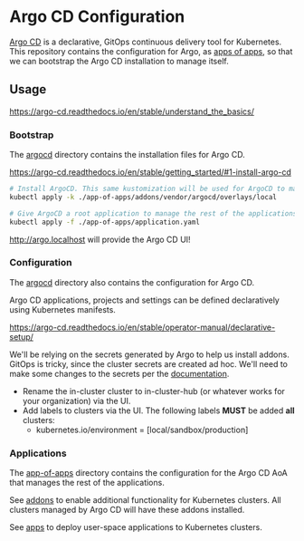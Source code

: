 # Argo CD Configuration

[Argo CD](https://argo-cd.readthedocs.io/en/stable/) is a declarative, GitOps continuous delivery tool for Kubernetes. This repository contains the configuration for Argo, as [apps of apps](https://argo-cd.readthedocs.io/en/stable/operator-manual/cluster-bootstrapping/), so that we can bootstrap the Argo CD installation to manage itself.

## Usage

<https://argo-cd.readthedocs.io/en/stable/understand_the_basics/>

### Bootstrap

The [argocd](./app-of-apps/addons/vendor/argocd/) directory contains the installation files for Argo CD.

<https://argo-cd.readthedocs.io/en/stable/getting_started/#1-install-argo-cd>

```sh
# Install ArgoCD. This same kustomization will be used for ArgoCD to manage itself.
kubectl apply -k ./app-of-apps/addons/vendor/argocd/overlays/local

# Give ArgoCD a root application to manage the rest of the applications via AoA
kubectl apply -f ./app-of-apps/application.yaml
```

<http://argo.localhost> will provide the Argo CD UI!

### Configuration

The [argocd](./app-of-apps/addons/vendor/argocd/) directory also contains the configuration for Argo CD.

Argo CD applications, projects and settings can be defined declaratively using Kubernetes manifests.

<https://argo-cd.readthedocs.io/en/stable/operator-manual/declarative-setup/>

We'll be relying on the secrets generated by Argo to help us install addons. GitOps is tricky, since the cluster secrets are created ad hoc. We'll need to make some changes to the secrets per the [documentation](https://argo-cd.readthedocs.io/en/latest/operator-manual/applicationset/Generators-Cluster/#deploying-to-the-local-cluster).

- Rename the in-cluster cluster to in-cluster-hub (or whatever works for your organization) via the UI.
- Add labels to clusters via the UI. The following labels **MUST** be added **all** clusters:
  - kubernetes.io/environment = [local/sandbox/production]

### Applications

The [app-of-apps](./app-of-apps/) directory contains the configuration for the Argo CD AoA that manages the rest of the applications.

See [addons](./app-of-apps/addons/) to enable additional functionality for Kubernetes clusters. All clusters managed by Argo CD will have these addons installed.

See [apps](./app-of-apps/apps/) to deploy user-space applications to Kubernetes clusters.

